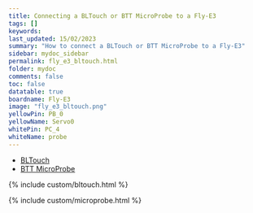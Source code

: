```yaml
---
title: Connecting a BLTouch or BTT MicroProbe to a Fly-E3
tags: []
keywords: 
last_updated: 15/02/2023
summary: "How to connect a BLTouch or BTT MicroProbe to a Fly-E3"
sidebar: mydoc_sidebar
permalink: fly_e3_bltouch.html
folder: mydoc
comments: false
toc: false
datatable: true
boardname: Fly-E3
image: "fly_e3_bltouch.png"
yellowPin: PB_0
yellowName: Servo0
whitePin: PC_4
whiteName: probe
---
```


<ul id="profileTabs" class="nav nav-tabs">
  <li class="active"><a class="noCrossRef" href="#bltouch" data-toggle="tab">BLTouch</a></li>  
	<li><a class="noCrossRef" href="#micro" data-toggle="tab">BTT MicroProbe</a></li>
</ul>
  <div class="tab-content">
<div role="tabpanel" class="tab-pane active" id="bltouch" markdown="1">

{% include custom/bltouch.html %}

</div>

<div role="tabpanel" class="tab-pane" id="micro" markdown="1">

{% include custom/microprobe.html %}

</div>

</div>